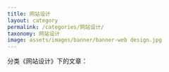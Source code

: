 ```yaml
---
title: 网站设计
layout: category
permalink: /categories/网站设计/
taxonomy: 网站设计
image: assets/images/banner/banner-web design.jpg
---
```


分类《网站设计》下的文章：